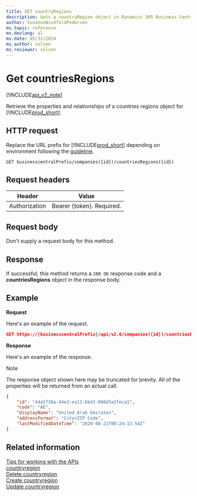 ```yaml
---
title: GET countryRegions  
description: Gets a countryRegion object in Dynamics 365 Business Central.
author: SusanneWindfeldPedersen
ms.topic: reference
ms.devlang: al
ms.date: 05/31/2024
ms.author: solsen
ms.reviewer: solsen
---
```


# Get countriesRegions

[!INCLUDE[api_v2_note](../../../includes/api_v2_note.md)]

Retrieve the properties and relationships of a countries regions object for [!INCLUDE[prod_short](../../../includes/prod_short.md)].

## HTTP request
Replace the URL prefix for [!INCLUDE[prod_short](../../../includes/prod_short.md)] depending on environment following the [guideline](../../v2.0/endpoints-apis-for-dynamics.md).
```
GET businesscentralPrefix/companies({id})/countriesRegions({id})
```

## Request headers

|Header|Value|
|------|-----|
|Authorization  |Bearer {token}. Required. |

## Request body
Don't supply a request body for this method.

## Response
If successful, this method returns a ```200 OK``` response code and a **countriesRegions** object in the response body.

## Example

**Request**

Here's an example of the request.
```json
GET https://{businesscentralPrefix}/api/v2.0/companies({id})/countriesRegions({id})
```

**Response**

Here's an example of the response. 

> [!NOTE]  
>   The response object shown here may be truncated for brevity. All of the properties will be returned from an actual call.

```json
{
    "id": "44a5738a-44e3-ea11-bb43-000d3a2feca1",
    "code": "AE",
    "displayName": "United Arab Emirates",
    "addressFormat": "City+ZIP Code",
    "lastModifiedDateTime": "2020-08-21T00:24:13.54Z"
}
```

## Related information

[Tips for working with the APIs](../../../developer/devenv-connect-apps-tips.md)  
[countryregion](../resources/dynamics_countryregion.md)  
[Delete countryregion](dynamics_countryregion_Delete.md)  
[Create countryregion](dynamics_countryregion_Create.md)  
[Update countryregion](dynamics_countryregion_Update.md)  
